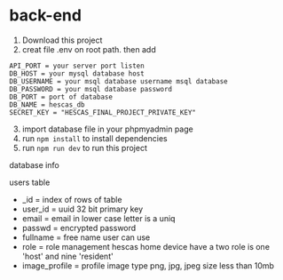 # back-end

1. Download this project
2. creat file .env on root path. then add 
```
API_PORT = your server port listen
DB_HOST = your mysql database host 
DB_USERNAME = your msql database username msql database
DB_PASSWORD = your msql database password
DB_PORT = port of database
DB_NAME = hescas_db
SECRET_KEY = "HESCAS_FINAL_PROJECT_PRIVATE_KEY"
```
3. import database file in your phpmyadmin page
4. run `npm install` to install dependencies
5. run `npm run dev` to run this project

database info 

users table
- _id = index of rows of table
- user_id = uuid 32 bit primary key
- email = email in lower case letter is a uniq
- passwd = encrypted password
- fullname = free name user can use
- role = role management hescas home device have a two role is one 'host' and nine 'resident'
- image_profile = profile image type png, jpg, jpeg size less than 10mb
